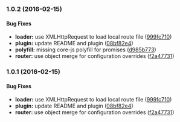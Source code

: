 ### 1.0.2 (2016-02-15)


#### Bug Fixes

* **loader:** use XMLHttpRequest to load local route file ([999fc710](https://github.com/vheissu/aurelia-router-loader//commit/999fc7107e6b27e0104a4ba8912de01e54dfc0e7))
* **plugin:** update README and plugin ([08bf82e4](https://github.com/vheissu/aurelia-router-loader//commit/08bf82e406912ea490151f978fad616d1c5e34f5))
* **polyfill:** missing core-js polyfill for promises ([d985b773](https://github.com/vheissu/aurelia-router-loader//commit/d985b773396c849141e85963e655b1abd2db8cf7))
* **router:** use object merge for configuration overrides ([f2a47731](https://github.com/vheissu/aurelia-router-loader//commit/f2a477313648a3a693be868377551c432fc755e3))


### 1.0.1 (2016-02-15)


#### Bug Fixes

* **loader:** use XMLHttpRequest to load local route file ([999fc710](https://github.com/vheissu/aurelia-router-loader//commit/999fc7107e6b27e0104a4ba8912de01e54dfc0e7))
* **plugin:** update README and plugin ([08bf82e4](https://github.com/vheissu/aurelia-router-loader//commit/08bf82e406912ea490151f978fad616d1c5e34f5))
* **router:** use object merge for configuration overrides ([f2a47731](https://github.com/vheissu/aurelia-router-loader//commit/f2a477313648a3a693be868377551c432fc755e3))